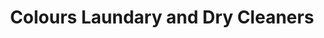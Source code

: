 ---
title: "Colours Laundary and Dry Cleaners"
url: /kottarakkara/colours-laundary-and-dry-cleaners/
shop: Wäscherei
---